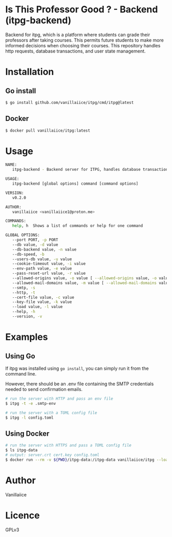 # Is This Professor Good ? - Backend (itpg-backend)

Backend for itpg, which is a platform where students can grade their professors after taking courses.
This permits future students to make more informed decisions when choosing their courses.
This repository handles http requests, database transactions, and user state management.

# Installation

## Go install

```sh
$ go install github.com/vanillaiice/itpg/cmd/itpg@latest
```

## Docker

```sh
$ docker pull vanillaiice/itpg:latest
```

# Usage

```sh
NAME:
   itpg-backend - Backend server for ITPG, handles database transactions and user state management through HTTP(S) requests.

USAGE:
   itpg-backend [global options] command [command options]

VERSION:
   v0.2.0

AUTHOR:
   vanillaiice <vanillaiice1@proton.me>

COMMANDS:
   help, h  Shows a list of commands or help for one command

GLOBAL OPTIONS:
   --port PORT, -p PORT                                                               listen on PORT (default: "443")
   --db value, -d value                                                               professors, courses and scores sqlite database (default: "itpg.db")
   --db-backend value, -n value                                                       database backend: sqlite or postgres (default: "sqlite")
   --db-speed, -b                                                                     prioritize database transaction speed at the cost of data integrity (default: false)
   --users-db value, -u value                                                         user state management bolt database (default: "users.db")
   --cookie-timeout value, -i value                                                   cookie timeout in minutes (default: 30)
   --env-path value, -e value                                                         SMTP configuration file (default: ".env")
   --pass-reset-url value, -r value                                                   URL of the password reset web page
   --allowed-origins value, -o value [ --allowed-origins value, -o value ]            only allow specified origins to access resources
   --allowed-mail-domains value, -m value [ --allowed-mail-domains value, -m value ]  only allow specified mail domains to register
   --smtp, -s                                                                         use SMTP instead of SMTPS (default: false)
   --http, -t                                                                         use HTTP instead of HTTPS (default: false)
   --cert-file value, -c value                                                        SSL certificate file
   --key-file value, -k value                                                         SSL secret key file
   --load value, -l value                                                             load TOML config from file
   --help, -h                                                                         show help
   --version, -v                                                                      print the version
```

# Examples

## Using Go

If itpg was installed using `go install`, you can simply run it from the command line.

However, there should be an .env file containing the SMTP credentials needed to send confirmation emails.

```sh
# run the server with HTTP and pass an env file
$ itpg -t -e .smtp-env

# run the server with a TOML config file
$ itpg -l config.toml
```

## Using Docker

```sh
# run the server with HTTPS and pass a TOML config file
$ ls itpg-data
# output: server.crt cert.key config.toml
$ docker run --rm -v ${PWD}/itpg-data:/itpg-data vanillaiice/itpg --load itpg-data/config.toml
```

# Author

Vanillaiice

# Licence

GPLv3
